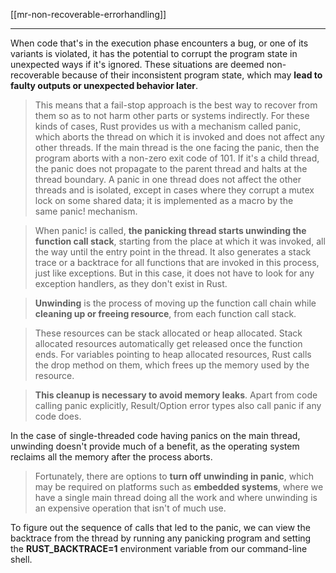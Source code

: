 

[[mr-non-recoverable-errorhandling]]

---

When code that's in the execution phase encounters a bug, or one of its variants is violated, it has the potential to corrupt the program state in unexpected ways if it's ignored. These situations are deemed non-recoverable because of their inconsistent program state, which may **lead to faulty outputs or unexpected behavior later**. 
> This means that a fail-stop approach is the best way to recover from them so as to not harm other parts or systems indirectly.
For these kinds of cases, Rust provides us with a mechanism called panic, which aborts the thread on which it is invoked and does not affect any other threads. If the main thread is the one facing the panic, then the program aborts with a non-zero exit code of 101. If it's a child thread, the panic does not propagate to the parent thread and halts at the thread boundary. 
> A panic in one thread does not affect the other threads and is isolated, except in cases where they corrupt a mutex lock on some shared data; it is implemented as a macro by the same panic! mechanism.

> When panic! is called, **the panicking thread starts unwinding the function call stack**, starting from the place at which it was invoked, all the way until the entry point in the thread. It also generates a stack trace or a backtrace for all functions that are invoked in this process, just like exceptions. But in this case, it does not have to look for any exception handlers, as they don't exist in Rust. 

> **Unwinding** is the process of moving up the function call chain while **cleaning up or freeing resource**, from each function call stack.

>  These resources can be stack allocated or heap allocated. Stack allocated resources automatically get released once the function ends. For variables pointing to heap allocated resources, Rust calls the drop method on them, which frees up the memory used by the resource. 

> **This cleanup is necessary to avoid memory leaks**. Apart from code calling panic explicitly, Result/Option error types also call panic if any code does.

In the case of single-threaded code having panics on the main thread, unwinding doesn't provide much of a benefit, as the operating system reclaims all the memory after the process aborts. 

> Fortunately, there are options to **turn off unwinding in panic**, which may be required on platforms such as **embedded systems**, where we have a single main thread doing all the work and where unwinding is an expensive operation that isn't of much use.

To figure out the sequence of calls that led to the panic, we can view the backtrace from the thread by running any panicking program and setting the **RUST_BACKTRACE=1** environment variable from our command-line shell.
